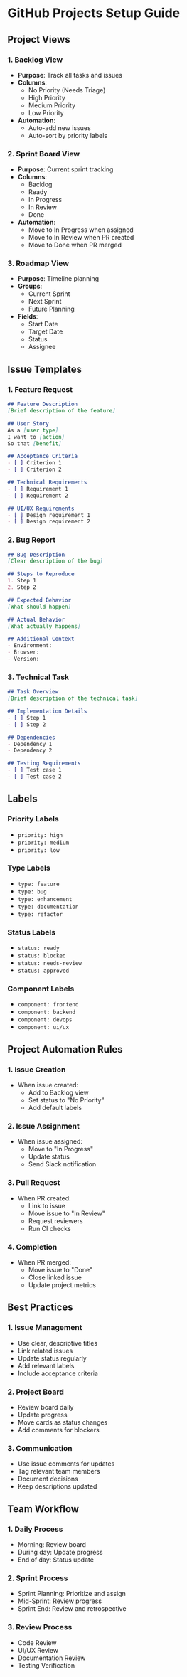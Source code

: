# GitHub Projects Setup Guide

## Project Views

### 1. Backlog View
- **Purpose**: Track all tasks and issues
- **Columns**:
  - No Priority (Needs Triage)
  - High Priority
  - Medium Priority
  - Low Priority
- **Automation**:
  - Auto-add new issues
  - Auto-sort by priority labels

### 2. Sprint Board View
- **Purpose**: Current sprint tracking
- **Columns**:
  - Backlog
  - Ready
  - In Progress
  - In Review
  - Done
- **Automation**:
  - Move to In Progress when assigned
  - Move to In Review when PR created
  - Move to Done when PR merged

### 3. Roadmap View
- **Purpose**: Timeline planning
- **Groups**:
  - Current Sprint
  - Next Sprint
  - Future Planning
- **Fields**:
  - Start Date
  - Target Date
  - Status
  - Assignee

## Issue Templates

### 1. Feature Request
```markdown
## Feature Description
[Brief description of the feature]

## User Story
As a [user type]
I want to [action]
So that [benefit]

## Acceptance Criteria
- [ ] Criterion 1
- [ ] Criterion 2

## Technical Requirements
- [ ] Requirement 1
- [ ] Requirement 2

## UI/UX Requirements
- [ ] Design requirement 1
- [ ] Design requirement 2
```

### 2. Bug Report
```markdown
## Bug Description
[Clear description of the bug]

## Steps to Reproduce
1. Step 1
2. Step 2

## Expected Behavior
[What should happen]

## Actual Behavior
[What actually happens]

## Additional Context
- Environment:
- Browser:
- Version:
```

### 3. Technical Task
```markdown
## Task Overview
[Brief description of the technical task]

## Implementation Details
- [ ] Step 1
- [ ] Step 2

## Dependencies
- Dependency 1
- Dependency 2

## Testing Requirements
- [ ] Test case 1
- [ ] Test case 2
```

## Labels

### Priority Labels
- `priority: high`
- `priority: medium`
- `priority: low`

### Type Labels
- `type: feature`
- `type: bug`
- `type: enhancement`
- `type: documentation`
- `type: refactor`

### Status Labels
- `status: ready`
- `status: blocked`
- `status: needs-review`
- `status: approved`

### Component Labels
- `component: frontend`
- `component: backend`
- `component: devops`
- `component: ui/ux`

## Project Automation Rules

### 1. Issue Creation
- When issue created:
  - Add to Backlog view
  - Set status to "No Priority"
  - Add default labels

### 2. Issue Assignment
- When issue assigned:
  - Move to "In Progress"
  - Update status
  - Send Slack notification

### 3. Pull Request
- When PR created:
  - Link to issue
  - Move issue to "In Review"
  - Request reviewers
  - Run CI checks

### 4. Completion
- When PR merged:
  - Move issue to "Done"
  - Close linked issue
  - Update project metrics

## Best Practices

### 1. Issue Management
- Use clear, descriptive titles
- Link related issues
- Update status regularly
- Add relevant labels
- Include acceptance criteria

### 2. Project Board
- Review board daily
- Update progress
- Move cards as status changes
- Add comments for blockers

### 3. Communication
- Use issue comments for updates
- Tag relevant team members
- Document decisions
- Keep descriptions updated

## Team Workflow

### 1. Daily Process
- Morning: Review board
- During day: Update progress
- End of day: Status update

### 2. Sprint Process
- Sprint Planning: Prioritize and assign
- Mid-Sprint: Review progress
- Sprint End: Review and retrospective

### 3. Review Process
- Code Review
- UI/UX Review
- Documentation Review
- Testing Verification 